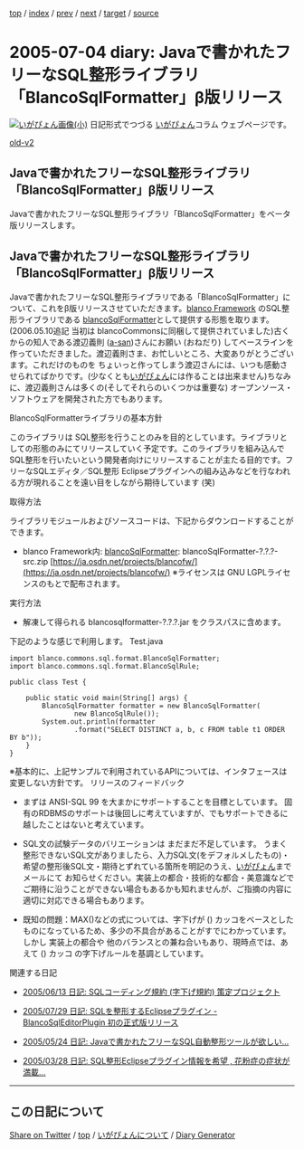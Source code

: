 [top](https://igapyon.github.io/diary/) 
 / [index](https://igapyon.github.io/diary/2005/index.html) 
 / [prev](https://igapyon.github.io/diary/2005/ig050702.html) 
 / [next](https://igapyon.github.io/diary/2005/ig050705.html) 
 / [target](https://igapyon.github.io/diary/2005/ig050704.html) 
 / [source](https://github.com/igapyon/diary/blob/gh-pages/2005/ig050704.html.src.md) 

2005-07-04 diary: Javaで書かれたフリーなSQL整形ライブラリ「BlancoSqlFormatter」β版リリース
=====================================================================================================
[![いがぴょん画像(小)](https://igapyon.github.io/diary/images/iga200306s.jpg "いがぴょん")](https://igapyon.github.io/diary/memo/memoigapyon.html) 日記形式でつづる [いがぴょん](https://igapyon.github.io/diary/memo/memoigapyon.html)コラム ウェブページです。

[old-v2](ig050704-orig.html)

## Javaで書かれたフリーなSQL整形ライブラリ「BlancoSqlFormatter」β版リリース

Javaで書かれたフリーなSQL整形ライブラリ「BlancoSqlFormatter」をベータ版リリースします。


## Javaで書かれたフリーなSQL整形ライブラリ「BlancoSqlFormatter」β版リリース

Javaで書かれたフリーなSQL整形ライブラリである「BlancoSqlFormatter」について、これをβ版リリースさせていただきます。[blanco Framework](http://www.igapyon.jp/blanco/blanco.ja.html) のSQL整形ライブラリである [blancoSqlFormatter](http://www.igapyon.jp/blanco/blancosqlformatter.html)として提供する形態を取ります。(2006.05.10追記 当初は blancoCommonsに同梱して提供されていました)古くからの知人である渡辺義則 ([a-san](http://d.hatena.ne.jp/a-san/))さんにお願い (おねだり) してベースラインを作っていただきました。渡辺義則さま、お忙しいところ、大変ありがとうございます。これだけのものを ちょいっと作ってしまう渡辺さんには、いつも感動させられてばかりです。(少なくとも[いがぴょん](http://www.igapyon.jp/igapyon/diary/memo/memoigapyon.html)には作ることは出来ません)ちなみに、渡辺義則さんは多くの(そしてそれらのいくつかは重要な) オープンソース・ソフトウェアを開発された方でもあります。

BlancoSqlFormatterライブラリの基本方針

このライブラリは SQL整形を行うことのみを目的としています。ライブラリとしての形態のみにてリリースしていく予定です。このライブラリを組み込んで
SQL整形を行いたいという開発者向けにリリースすることが主たる目的です。フリーなSQLエディタ／SQL整形 Eclipseプラグインへの組み込みなどを行なわれる方が現れることを遠い目をしながら期待しています
(笑)

取得方法

ライブラリモジュールおよびソースコードは、下記からダウンロードすることができます。

* blanco Framework内: [blancoSqlFormatter](http://www.igapyon.jp/blanco/blancosqlformatter.html): blancoSqlFormatter-?.?.?-src.zip
  [https://ja.osdn.net/projects/blancofw/](https://ja.osdn.net/projects/blancofw/)
  ※ライセンスは GNU LGPLライセンスのもとで配布されます。

実行方法

* 解凍して得られる blancosqlformatter-?.?.?.jar をクラスパスに含めます。

下記のような感じで利用します。
Test.java

      
```
import blanco.commons.sql.format.BlancoSqlFormatter;
import blanco.commons.sql.format.BlancoSqlRule;

public class Test {

    public static void main(String[] args) {
        BlancoSqlFormatter formatter = new BlancoSqlFormatter(
                new BlancoSqlRule());
        System.out.println(formatter
                .format("SELECT DISTINCT a, b, c FROM table t1 ORDER BY b"));
    }
}
```

      
※基本的に、上記サンプルで利用されているAPIについては、インタフェースは変更しない方針です。
リリースのフィードバック

* まずは ANSI-SQL 99 を大まかにサポートすることを目標としています。
  固有のRDBMSのサポートは後回しに考えていますが、でもサポートできるに越したことはないと考えています。
  
* SQL文の試験データのバリエーションは まだまだ不足しています。
  うまく整形できないSQL文がありましたら、入力SQL文(をデフォルメしたもの)・希望の整形後SQL文・期待とずれている箇所を明記のうえ、[いがぴょん](http://www.igapyon.jp/igapyon/diary/memo/memoigapyon.html)までメールにて
  お知らせください。実装上の都合・技術的な都合・美意識などでご期待に沿うことができない場合もあるかも知れませんが、ご指摘の内容に適切に対応できる場合もあります。
  
* 既知の問題：MAX()などの式については、字下げが () カッコをベースとしたものになっているため、多少の不具合があることがすでにわかっています。しかし
  実装上の都合や 他のバランスとの兼ね合いもあり、現時点では、あえて () カッコ の字下げルールを基調としています。

関連する日記

* [2005/06/13 日記: SQLコーディング規約 (字下げ規約) 策定プロジェクト](ig050613.html)
  
* [2005/07/29 日記: SQLを整形するEclipseプラグイン - BlancoSqlEditorPlugin 初の正式版リリース](ig050729.html)
  
* [2005/05/24 日記: Javaで書かれたフリーなSQL自動整形ツールが欲しい…](ig050524.html)
  
* [2005/03/28 日記: SQL整形Eclipseプラグイン情報を希望 , 花粉症の症状が満載…](ig050328.html)

----------------------------------------------------------------------------------------------------

## この日記について

[Share on Twitter](https://twitter.com/intent/tweet?hashtags=igapyon%2Cdiary%2C%E3%81%84%E3%81%8C%E3%81%B4%E3%82%87%E3%82%93&text=Java%E3%81%A7%E6%9B%B8%E3%81%8B%E3%82%8C%E3%81%9F%E3%83%95%E3%83%AA%E3%83%BC%E3%81%AASQL%E6%95%B4%E5%BD%A2%E3%83%A9%E3%82%A4%E3%83%96%E3%83%A9%E3%83%AA%E3%80%8CBlancoSqlFormatter%E3%80%8D%CE%B2%E7%89%88%E3%83%AA%E3%83%AA%E3%83%BC%E3%82%B9&url=https%3A%2F%2Figapyon.github.io%2Fdiary%2F2005%2Fig050704.html) / [top](../index.html/) / [いがぴょんについて](https://igapyon.github.io/diary/memo/memoigapyon.html) / [Diary Generator](https://github.com/igapyon/igapyonv3)

